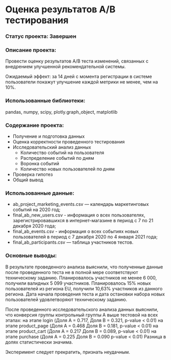 # Оценка результатов А/В тестирования

### Статус проекта: Завершен

### Описание проекта: 
Провести оценку результатов A/B теста изменений, связанных с внедрением улучшенной рекомендательной системы.

Ожидаемый эффект: за 14 дней с момента регистрации в системе пользователи покажут улучшение каждой метрики не менее, чем на 10%.


### Использованные библиотеки: 
pandas, numpy, scipy, plotly.graph_object, matplotlib

### Содержание проекта:
- Получение и подготовка данных
- Оценка корректности проведенного тестирования
- Исследовательский анализ данных
  - Количество событий на пользователя
  - Распределение событий по дням
  - Воронка событий
  - Количество новых пользователей по дням
- Проверка гипотез
- Общий вывод

### Использованные данные:
- ab_project_marketing_events.csv — календарь маркетинговых событий на 2020 год;
- final_ab_new_users.csv - информация о всех пользователях, зарегистрировавшихся в интернет-магазине в период с 7 по 21 декабря 2020 года;
- final_ab_events.csv - информация о всех событиях новых пользователей в период с 7 декабря 2020 по 4 января 2021 года;
- final_ab_participants.csv — таблица участников тестов.

### Основные выводы:
В результате проведенного анализа выяснили, что полученные данные после проведенного теста не в полной мере соответствуют техническому заданию. Планировалось участников не менее 6 000, получили валидных 5 099 участников. Планировалось 15% новых пользователей из региона EU, получили 10,63% участников из данного региона. Дата начала проведения теста и дата остановки набора новых пользователей удовлетворяют техническому заданию.

После проведенного исследовательского анализа данных выяснили, что конверсия группы контрольный группы А выше тестовой на всех этапах: на этапе login (Доля A = 0.717, Доля B = 0.321, p-value < 0.01) на этапе product_page (Доля A = 0.468 Доля B = 0.181, p-value < 0.01) на этапе product_cart (Доля A = 0.217 Доля B = 0.089, p-value < 0.01) на этапе purchase (Доля A = 0.225 Доля B = 0.090 p-value < 0.01) Разница в долях статистически значима.

Эксперимент следует прекратить, признать неудачным.
